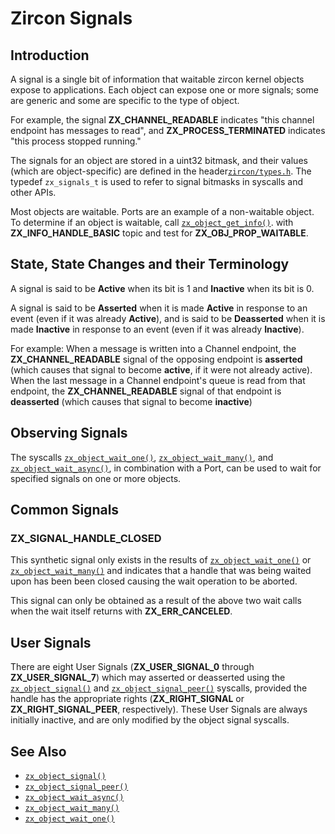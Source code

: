 # Zircon Signals

## Introduction

A signal is a single bit of information that waitable zircon kernel objects expose to
applications.  Each object can expose one or more signals; some are generic and some
are specific to the type of object.

For example, the signal **ZX_CHANNEL_READABLE** indicates "this channel endpoint has
messages to read", and **ZX_PROCESS_TERMINATED** indicates "this process stopped running."

The signals for an object are stored in a uint32 bitmask, and their values (which are
object-specific) are defined in the header[`zircon/types.h`](/zircon/system/public/zircon/types.h).
The typedef `zx_signals_t` is used to refer to signal bitmasks in syscalls and other APIs.

Most objects are waitable.  Ports are an example of a non-waitable object.
To determine if an object is waitable, call [`zx_object_get_info()`].
with **ZX_INFO_HANDLE_BASIC** topic and test for **ZX_OBJ_PROP_WAITABLE**.

## State, State Changes and their Terminology

A signal is said to be **Active** when its bit is 1 and **Inactive** when its bit is 0.

A signal is said to be **Asserted** when it is made **Active** in response to an event
(even if it was already **Active**), and is said to be **Deasserted** when it is made
**Inactive** in response to an event (even if it was already **Inactive**).

For example:  When a message is written into a Channel endpoint, the **ZX_CHANNEL_READABLE**
signal of the opposing endpoint is **asserted** (which causes that signal to become **active**,
if it were not already active).  When the last message in a Channel endpoint's
queue is read from that endpoint, the **ZX_CHANNEL_READABLE** signal of that endpoint is
**deasserted** (which causes that signal to become **inactive**)

## Observing Signals

The syscalls [`zx_object_wait_one()`], [`zx_object_wait_many()`], and
[`zx_object_wait_async()`], in combination with a Port, can be used to wait for
specified signals on one or more objects.

## Common Signals

### ZX_SIGNAL_HANDLE_CLOSED

This synthetic signal only exists in the results of [`zx_object_wait_one()`]
or [`zx_object_wait_many()`] and indicates that a handle that was
being waited upon has been been closed causing the wait operation to be aborted.

This signal can only be obtained as a result of the above two wait calls when the wait itself
returns with **ZX_ERR_CANCELED**.

## User Signals

There are eight User Signals (**ZX_USER_SIGNAL_0** through **ZX_USER_SIGNAL_7**) which may
asserted or deasserted using the [`zx_object_signal()`] and [`zx_object_signal_peer()`] syscalls,
provided the handle has the appropriate rights (**ZX_RIGHT_SIGNAL** or **ZX_RIGHT_SIGNAL_PEER**,
respectively).  These User Signals are always initially inactive, and are only modified by
the object signal syscalls.

## See Also

 - [`zx_object_signal()`]
 - [`zx_object_signal_peer()`]
 - [`zx_object_wait_async()`]
 - [`zx_object_wait_many()`]
 - [`zx_object_wait_one()`]



[`zx_object_get_info()`]: /docs/reference/syscalls/object_get_info.md
[`zx_object_signal()`]: /docs/reference/syscalls/object_signal.md
[`zx_object_signal_peer()`]: /docs/reference/syscalls/object_signal.md
[`zx_object_wait_async()`]: /docs/reference/syscalls/object_wait_async.md
[`zx_object_wait_many()`]: /docs/reference/syscalls/object_wait_many.md
[`zx_object_wait_one()`]: /docs/reference/syscalls/object_wait_one.md
